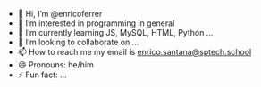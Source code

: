 - 👋 Hi, I’m @enricoferrer
- 👀 I’m interested in programming in general
- 🌱 I’m currently learning JS, MySQL, HTML, Python ...
- 💞️ I’m looking to collaborate on ...
- 📫 How to reach me my email is enrico.santana@sptech.school
- 😄 Pronouns: he/him
- ⚡ Fun fact: ...

<!---
enricoferrer/enricoferrer is a ✨ special ✨ repository because its `README.md` (this file) appears on your GitHub profile.
You can click the Preview link to take a look at your changes.
--->
